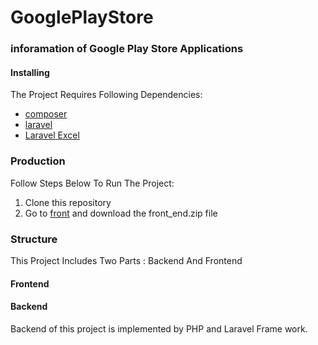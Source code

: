 # GooglePlayStore

### inforamation of Google Play Store Applications

#### Installing
The Project Requires Following Dependencies:

- [composer](https://getcomposer.org)
- [laravel](https://laravel.com/)
- [Laravel Excel](https://docs.laravel-excel.com/)

### Production
Follow Steps Below To Run The Project:
1. Clone this repository
2. Go to [front](https://mega.nz/folder/90xHzAKD#sSZwmY1IvJ5br_62f0-Abw) and download the front_end.zip file


### Structure
This Project Includes Two Parts : Backend And Frontend

#### Frontend


#### Backend 
Backend of this project is implemented by PHP and Laravel Frame work.
